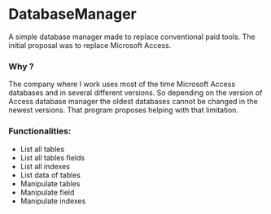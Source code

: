 # DatabaseManager
 A simple database manager made to replace conventional paid tools. 
 The initial proposal was to replace Microsoft Access.
 
### Why ?

The company where I work uses most of the time Microsoft Access databases and in several different versions. So depending on the version of Access database manager the oldest databases cannot be changed in the newest versions. That program proposes helping with that limitation.

### Functionalities:
* List all tables
* List all tables fields
* List all indexes
* List data of tables
* Manipulate tables
* Manipulate field
* Manipulate indexes

[Icons Sources]: http://www.iconarchive.com/
 